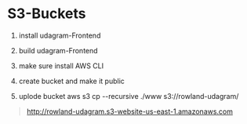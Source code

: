 # S3-Buckets

1. install udagram-Frontend

2. build udagram-Frontend

3. make sure install AWS CLI

4. create bucket and make it public

5. uplode bucket aws s3 cp --recursive ./www s3://rowland-udagram/

> http://rowland-udagram.s3-website-us-east-1.amazonaws.com
